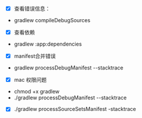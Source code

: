 - [x] 查看错误信息：
- gradlew compileDebugSources
- [x] 查看依赖
- gradlew :app:dependencies
- [x] manifest合并错误
- gradlew processDebugManifest --stacktrace
- [x] mac 权限问题  
- chmod +x gradlew
- ./gradlew processDebugManifest --stacktrace
- [x] ./gradlew processSourceSetsManifest -stacktrace
